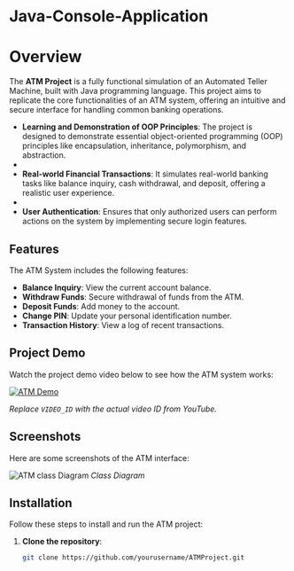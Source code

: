 # Java-Console-Application
# Overview

The **ATM Project** is a fully functional simulation of an Automated Teller Machine, built with Java programming language. This project aims to replicate the core functionalities of an ATM system, offering an intuitive and secure interface for handling common banking operations.

- **Learning and Demonstration of OOP Principles**:  The project is designed to demonstrate essential object-oriented programming (OOP) principles like encapsulation, inheritance, polymorphism, and abstraction.
- 
- **Real-world Financial Transactions**: It simulates real-world banking tasks like balance inquiry, cash withdrawal, and deposit, offering a realistic user experience.
- 
- **User Authentication**: Ensures that only authorized users can perform actions on the system by implementing secure login features.
## Features
The ATM System includes the following features:
- **Balance Inquiry**: View the current account balance.
- **Withdraw Funds**: Secure withdrawal of funds from the ATM.
- **Deposit Funds**: Add money to the account.
- **Change PIN**: Update your personal identification number.
- **Transaction History**: View a log of recent transactions.

## Project Demo
Watch the project demo video below to see how the ATM system works:

[![ATM Demo](https://img.youtube.com/vi/VIDEO_ID/0.jpg)](https://www.youtube.com/watch?v=VIDEO_ID)

*Replace `VIDEO_ID` with the actual video ID from YouTube.*

## Screenshots

Here are some screenshots of the ATM interface:

![ATM class Diagram]([C:\Users\Admin\Documents\ATMEXx.png](https://github.com/KaviyaShree-V/Java-Console-Application/edit/main/ATM%20Console/ATMEXx.png))
*Class Diagram*

## Installation

Follow these steps to install and run the ATM project:

1. **Clone the repository**:
   ```bash
   git clone https://github.com/yourusername/ATMProject.git
